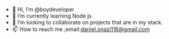 - 👋 Hi, I’m @boydeveloper
- 🌱 I’m currently learning Node js
- 💞️ I’m looking to collaborate on projects that are in my stack.
- 📫 How to reach me ;email:daniel.onazi116@gmail.com


<!---
boydeveloper/boydeveloper is a ✨ special ✨ repository because its `README.md` (this file) appears on your GitHub profile.
You can click the Preview link to take a look at your changes.
--->
